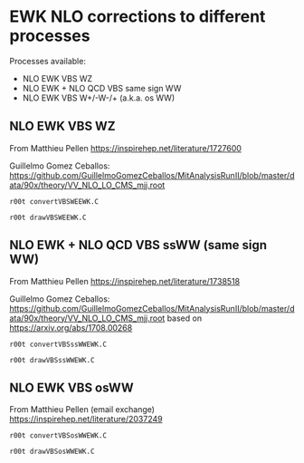 EWK NLO corrections to different processes
====

Processes available:
- NLO EWK VBS WZ
- NLO EWK + NLO QCD VBS same sign WW
- NLO EWK VBS W+/-W-/+ (a.k.a. os WW)


NLO EWK VBS WZ
---

From Matthieu Pellen 
    https://inspirehep.net/literature/1727600

Guillelmo Gomez Ceballos: https://github.com/GuillelmoGomezCeballos/MitAnalysisRunII/blob/master/data/90x/theory/VV_NLO_LO_CMS_mjj.root

    r00t convertVBSWEEWK.C
    
    r00t drawVBSWEEWK.C
    
    
NLO EWK + NLO QCD VBS ssWW (same sign WW)
---

From Matthieu Pellen 
    https://inspirehep.net/literature/1738518

Guillelmo Gomez Ceballos: https://github.com/GuillelmoGomezCeballos/MitAnalysisRunII/blob/master/data/90x/theory/VV_NLO_LO_CMS_mjj.root
based on  https://arxiv.org/abs/1708.00268


    r00t convertVBSssWWEWK.C
    
    r00t drawVBSssWWEWK.C



NLO EWK VBS osWW
---

From Matthieu Pellen (email exchange)
    https://inspirehep.net/literature/2037249


    r00t convertVBSosWWEWK.C
    
    r00t drawVBSosWWEWK.C

